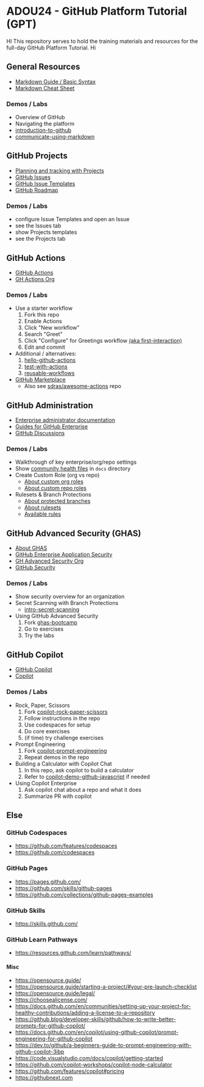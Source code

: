 # ADOU24 - GitHub Platform Tutorial (GPT)
HI
This repository serves to hold the training materials and resources for the full-day GitHub Platform Tutorial.
Hi
## General Resources 
- [Markdown Guide / Basic Syntax](https://www.markdownguide.org/basic-syntax/)
- [Markdown Cheat Sheet](https://www.markdownguide.org/cheat-sheet/)

### Demos / Labs
- Overview of GitHub 
- Navigating the platform
- [introduction-to-github](https://github.com/skills/introduction-to-github)
- [communicate-using-markdown](https://github.com/skills/communicate-using-markdown)

## GitHub Projects
- [Planning and tracking with Projects](https://docs.github.com/en/issues/planning-and-tracking-with-projects)
- [GitHub Issues](https://github.com/features/issues)
- [GitHub Issue Templates](https://github.com/stevemao/github-issue-templates)
- [GitHub Roadmap](https://github.com/github/roadmap/projects?query=is%3Aopen)

### Demos / Labs
- configure Issue Templates and open an Issue
- see the Issues tab
- show Projects templates
- see the Projects tab


## GitHub Actions 
- [GitHub Actions](https://github.com/features/actions)
- [GH Actions Org](https://github.com/actions)

### Demos / Labs
- Use a starter workflow
    1. Fork this repo
    2. Enable Actions
    3. Click "New workflow" 
    4. Search "Greet"
    5. Click "Configure" for Greetings workflow [(aka first-interaction)](https://github.com/marketplace/actions/first-interaction)
    6. Edit and commit
- Additional / alternatives:
    1. [hello-github-actions](https://github.com/skills/hello-github-actions)
    2. [test-with-actions](https://github.com/skills/test-with-actions)
    3. [reusable-workflows](https://github.com/skills/reusable-workflows)
- [GitHub Marketplace](https://github.com/marketplace) 
    - Also see [sdras/awesome-actions](https://github.com/sdras/awesome-actions) repo

## GitHub Administration 
- [Enterprise administrator documentation](https://docs.github.com/en/enterprise-cloud@latest/admin)
- [Guides for GitHub Enterprise](https://docs.github.com/en/enterprise-cloud@latest/admin/guides)
- [GitHub Discussions](https://github.com/features/discussions)

### Demos / Labs
- Walkthrough of key enterprise/org/repo settings
- Show [community health files](https://docs.github.com/en/communities/setting-up-your-project-for-healthy-contributions/creating-a-default-community-health-file) in `docs` directory
- Create Custom Role (org vs repo)
    - [About custom org roles](https://docs.github.com/en/enterprise-cloud@latest/organizations/managing-peoples-access-to-your-organization-with-roles/about-custom-organization-roles)
    - [About custom repo roles](https://docs.github.com/en/enterprise-cloud@latest/organizations/managing-user-access-to-your-organizations-repositories/managing-repository-roles/about-custom-repository-roles)
- Rulesets & Branch Protections
    - [About protected branches](https://docs.github.com/en/repositories/configuring-branches-and-merges-in-your-repository/managing-protected-branches/about-protected-branches)
    - [About rulesets](https://docs.github.com/en/repositories/configuring-branches-and-merges-in-your-repository/managing-rulesets/about-rulesets)
    - [Available rules](https://docs.github.com/en/repositories/configuring-branches-and-merges-in-your-repository/managing-rulesets/available-rules-for-rulesets)

## GitHub Advanced Security (GHAS)
- [About GHAS](https://docs.github.com/en/get-started/learning-about-github/about-github-advanced-security)
- [GitHub Enterprise Application Security](https://github.com/enterprise/advanced-security)
- [GH Advanced Security Org](https://github.com/advanced-security)
- [GitHub Security](https://github.com/features/security)

### Demos / Labs
- Show security overview for an organization 
- Secret Scanning with Branch Protections 
    - [intro-secret-scanning](https://github.com/skills/introduction-to-secret-scanning)
- Using GitHub Advanced Security
    1. Fork [ghas-bootcamp](https://github.com/ghas-bootcamp/ghas-bootcamp)
    2. Go to exercises
    3. Try the labs

## GitHub Copilot
- [GitHub Copilot](https://github.com/features/copilot)
- [Copilot](https://github.com/copilot)

### Demos / Labs
- Rock, Paper, Scissors
    1. Fork [copilot-rock-paper-scissors](https://github.com/copilot-workshops/copilot-rock-paper-scissors)
    2. Follow instructions in the repo
    3. Use codespaces for setup
    4. Do core exercises
    5. (if time) try challenge exercises
- Prompt Engineering
    1. Fork [copilot-prompt-engineering](https://github.com/ps-copilot-sandbox/copilot-prompt-engineering)
    2. Repeat demos in the repo
- Building a Calculator with Copilot Chat
    1. In this repo, ask copilot to build a calculator
    2. Refer to [copilot-demo-github-javascript](https://github.com/ps-copilot-sandbox/copilot-demo-github-javascript) if needed
- Using Copilot Enterprise
    1. Ask copilot chat about a repo and what it does
    2. Summarize PR with copilot 

## Else

### GitHub Codespaces
- https://github.com/features/codespaces
- https://github.com/codespaces

### GitHub Pages
- https://pages.github.com/
- https://github.com/skills/github-pages
- https://github.com/collections/github-pages-examples

### GitHub Skills
- https://skills.github.com/

### GitHub Learn Pathways
- https://resources.github.com/learn/pathways/

#### Misc 
- https://opensource.guide/
- https://opensource.guide/starting-a-project/#your-pre-launch-checklist
- https://opensource.guide/legal/
- https://choosealicense.com/
- https://docs.github.com/en/communities/setting-up-your-project-for-healthy-contributions/adding-a-license-to-a-repository
- https://github.blog/developer-skills/github/how-to-write-better-prompts-for-github-copilot/
- https://docs.github.com/en/copilot/using-github-copilot/prompt-engineering-for-github-copilot
- https://dev.to/github/a-beginners-guide-to-prompt-engineering-with-github-copilot-3ibp
- https://code.visualstudio.com/docs/copilot/getting-started
- https://github.com/copilot-workshops/copilot-node-calculator
- https://github.com/features/copilot#pricing
- https://githubnext.com

